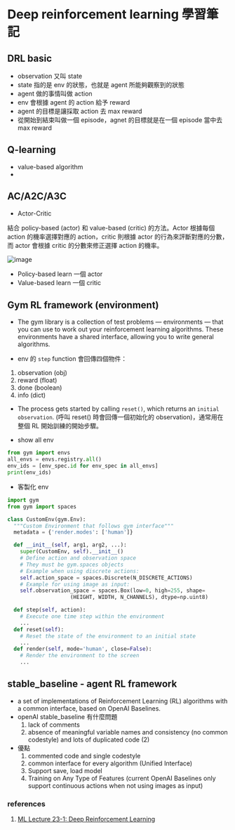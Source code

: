 # Deep reinforcement learning 學習筆記

## DRL basic

* observation 又叫 state
* state 指的是 env 的狀態，也就是 agent 所能夠觀察到的狀態
* agent 做的事情叫做 action
* env 會根據 agent 的 action 給予 reward
* agent 的目標是讓採取 action 去 max reward
* 從開始到結束叫做一個 episode，agnet 的目標就是在一個 episode 當中去 max reward

## Q-learning

* value-based algorithm
* 

## AC/A2C/A3C

* Actor-Critic

結合 policy-based (actor) 和 value-based (critic) 的方法。Actor 根據每個 action 的機率選擇對應的 action，critic 則根據 actor 的行為來評斷對應的分數，而 actor 會根據 critic 的分數來修正選擇 action 的機率。

![image](https://raw.githubusercontent.com/kevingo/blog/master/screenshot/actor-critic.png)

* Policy-based learn 一個 actor
* Value-based learn 一個 critic

## Gym RL framework (environment)

* The gym library is a collection of test problems — environments — that you can use to work out your reinforcement learning algorithms. These environments have a shared interface, allowing you to write general algorithms.

* env 的 `step` function 會回傳四個物件：

1. observation (obj)
2. reward (float)
3. done (boolean)
4. info (dict)

* The process gets started by calling `reset()`, which returns an `initial observation`. (呼叫 reset() 時會回傳一個初始化的 observation)，通常用在整個 RL 開始訓練的開始步驟。

* show all env
```python
from gym import envs
all_envs = envs.registry.all()
env_ids = [env_spec.id for env_spec in all_envs]
print(env_ids)
```

* 客製化 env

```python
import gym
from gym import spaces

class CustomEnv(gym.Env):
  """Custom Environment that follows gym interface"""
  metadata = {'render.modes': ['human']}

  def __init__(self, arg1, arg2, ...):
    super(CustomEnv, self).__init__()
    # Define action and observation space
    # They must be gym.spaces objects
    # Example when using discrete actions:
    self.action_space = spaces.Discrete(N_DISCRETE_ACTIONS)
    # Example for using image as input:
    self.observation_space = spaces.Box(low=0, high=255, shape=
                    (HEIGHT, WIDTH, N_CHANNELS), dtype=np.uint8)

  def step(self, action):
    # Execute one time step within the environment
    ...
  def reset(self):
    # Reset the state of the environment to an initial state
    ...
  def render(self, mode='human', close=False):
    # Render the environment to the screen
    ...
```

## stable_baseline - agent RL framework

* a set of implementations of Reinforcement Learning (RL) algorithms with a common interface, based on OpenAI Baselines.
* openAI stable_baseline 有什麼問題
  1. lack of comments
  2. absence of meaningful variable names and consistency (no common codestyle) and lots of duplicated code (2)
* 優點
  1. commented code and single codestyle
  2. common interface for every algorithm (Unified Interface)
  3. Support save, load model
  4. Training on Any Type of Features (current OpenAI Baselines only support continuous actions when not using images as input)



### references
1. [ML Lecture 23-1: Deep Reinforcement Learning
](https://www.youtube.com/watch?v=W8XF3ME8G2I&t=640s)